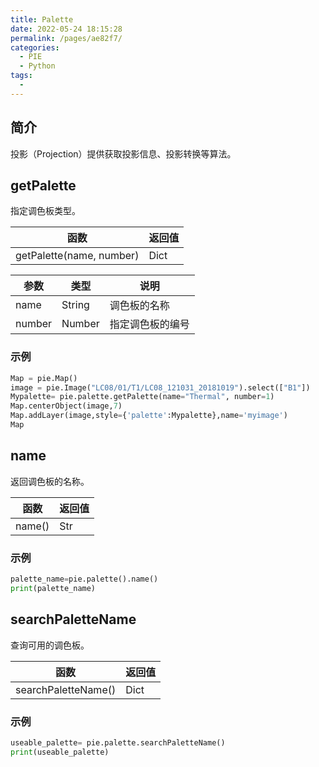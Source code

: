```yaml
---
title: Palette
date: 2022-05-24 18:15:28
permalink: /pages/ae82f7/
categories:
  - PIE
  - Python
tags:
  - 
---
```

## 简介

投影（Projection）提供获取投影信息、投影转换等算法。

## getPalette
指定调色板类型。

| 函数                     | 返回值 |
| ------------------------ | ------ |
| getPalette(name, number) | Dict   |

| 参数   | 类型   | 说明             |
| ------ | ------ | ---------------- |
| name   | String | 调色板的名称     |
| number | Number | 指定调色板的编号 |

### 示例
```python
Map = pie.Map()
image = pie.Image("LC08/01/T1/LC08_121031_20181019").select(["B1"])
Mypalette= pie.palette.getPalette(name="Thermal", number=1)
Map.centerObject(image,7)
Map.addLayer(image,style={'palette':Mypalette},name='myimage')
Map
```

## name
返回调色板的名称。

| 函数   | 返回值 |
| ------ | ------ |
| name() | Str    |

### 示例
```python
palette_name=pie.palette().name()
print(palette_name)
```

## searchPaletteName
查询可用的调色板。

| 函数                | 返回值 |
| ------------------- | ------ |
| searchPaletteName() | Dict   |

### 示例
```python
useable_palette= pie.palette.searchPaletteName()
print(useable_palette)
```